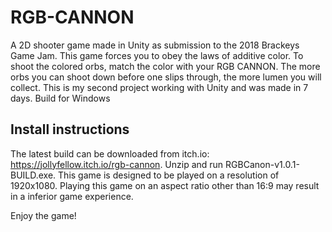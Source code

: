 # RGB-CANNON
A 2D shooter game made in Unity as submission to the 2018 Brackeys Game Jam.
This game forces you to obey the laws of additive color. To shoot the colored orbs, match the color with your RGB CANNON. The more orbs you can shoot down before one slips through, the more lumen you will collect.
This is my second project working with Unity and was made in 7 days.
Build for Windows

## Install instructions
The latest build can be downloaded from itch.io: https://jollyfellow.itch.io/rgb-cannon.
Unzip and run RGBCanon-v1.0.1-BUILD.exe.
This game is designed to be played on a resolution of 1920x1080. Playing this game on an aspect ratio other than 16:9 may result in a inferior game experience.

Enjoy the game!
